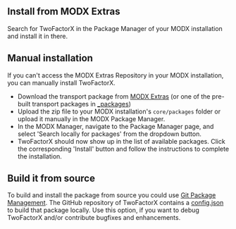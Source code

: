 ## Install from MODX Extras

Search for TwoFactorX in the Package Manager of your MODX installation and
install it in there.

## Manual installation

If you can't access the MODX Extras Repository in your MODX installation, you
can manually install TwoFactorX.

* Download the transport package from [MODX Extras](https://modx.com/extras/package/filedownloadr) (or one of the pre-built transport packages in [_packages](https://github.com/Jako/TwoFactorX/tree/master/_packages))
* Upload the zip file to your MODX installation's `core/packages` folder or upload it manually in the MODX Package Manager.
* In the MODX Manager, navigate to the Package Manager page, and select 'Search locally for packages' from the dropdown button.
* TwoFactorX should now show up in the list of available packages. Click the corresponding 'Install' button and follow the instructions to complete the installation.

## Build it from source

To build and install the package from source you could use [Git Package
Management](https://github.com/TheBoxer/Git-Package-Management). The GitHub
repository of TwoFactorX contains a
[config.json](https://github.com/Jako/TwoFactorX/blob/master/_build/config.json)
to build that package locally. Use this option, if you want to debug TwoFactorX
and/or contribute bugfixes and enhancements.
